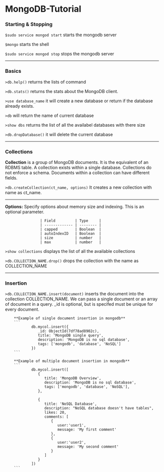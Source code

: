 # MongoDB-Tutorial

### Starting & Stopping

`$sudo service mongod start`	starts the mongodb server

`$mongo`  starts the shell

`$sudo service mongod stop` 	stops the mongodb server

---

### Basics

`>db.help()`	returns the lists of command

`>db.stats()` returns the stats about the MongoDB client. 

`>use database_name` it will create a new database or return if the database already exists.

`>db` will return the name of current database

`>show dbs` returns the list of all the availabel databases with there size

`>db.dropDatabase()` it will delete the current database

---

### Collections

**Collection** is a group of MongoDB documents. It is the equivalent of an RDBMS table. A collection exists within a single database. Collections do not enforce a schema. Documents within a collection can have different fields.

`>db.createCollection(ct_name, options)` It creates a new collection with name as ct_name.

---

**Options:** Specify options about memory size and indexing. This is an optional parameter.

					| Field         | Type     |
					| ------------- | -------- |
					| capped        | Boolean  |
					| autoIndexID   | Boolean  |
					| size          | number   |
					| max           | number   |
		

`>show collections`	displays the list of all the available collections

`>db.COLLECTION_NAME.drop()` drops the collection with the name as COLLECTION_NAME

---

### Insertion 

`>db.COLLECTION_NAME.insert(document)`  inserts the document into the collection COLLECTION_NAME. We can pass a single document or an array of document in a query. 											\_id is optional, but is specifed must be unique for every document.  
	

		**Example of single document insertion in mongodb**
		```
				db.mycol.insert({
				   _id: ObjectId(7df78ad8902c),
				   title: 'MongoDB single query', 
				   description: 'MongoDB is no sql database',
				   tags: ['mongodb', 'database', 'NoSQL']
				})
		```

		**Example of multiple document insertion in mongodb**
		```
				db.mycol.insert([
				   {
				      title: 'MongoDB Overview', 
				      description: 'MongoDB is no sql database',
				      tags: ['mongodb', 'database', 'NoSQL'],
				   },
					
				   {
				      title: 'NoSQL Database', 
				      description: "NoSQL database doesn't have tables",
				      likes: 20, 
				      comments: [
				         {
				            user:'user1',
				            message: 'My first comment'
				         },
				         {
				            user:'user2',
				            message: 'My second comment'
				         }
				      ]
				   }
				])
		```


